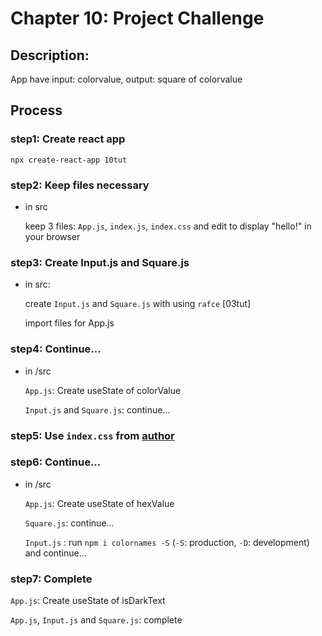 # Chapter 10: Project Challenge

## Description: 

App have input: colorvalue, output: square of colorvalue

## Process

### step1: Create react app

`npx create-react-app 10tut`

### step2: Keep files necessary

- in src

    keep 3 files: `App.js`, `index.js`, `index.css` and  edit to display "hello!" in your browser

### step3: Create Input.js and Square.js 

- in src:

    create `Input.js` and `Square.js` with using `rafce` [03tut]

    import files for App.js

### step4: Continue...

- in /src
  
  `App.js`: Create useState of colorValue
  
  `Input.js` and `Square.js`: continue...

### step5: Use `index.css` from [author](https://www.youtube.com/watch?v=RVFAyFWO4go&t=1092s)

### step6: Continue... 

- in /src

  `App.js`: Create useState of hexValue
  
  `Square.js`: continue...

  `Input.js` : run `npm i colornames -S` (`-S`: production, `-D`: development) and continue...

### step7: Complete

  `App.js`: Create useState of isDarkText
  
  `App.js`, `Input.js` and `Square.js`: complete


